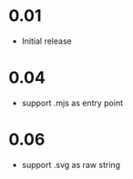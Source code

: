 # 0.01

-   Initial release

# 0.04

-   support .mjs as entry point

# 0.06

-   support .svg as raw string
